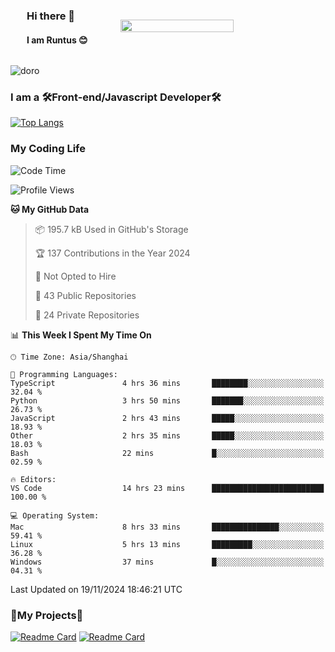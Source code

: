 

<div style="display: flex;  align-items: center; justify-content: space-around;">
    <div>    
        <h3>Hi there 👋</h3>
        <h4> I am Runtus 😊 </h4>
    </div>
    <img src="https://github-readme-stats.vercel.app/api?username=Runtus&show_icons=true&theme=tokyonight" width="60%" />
</div>


![doro](https://github.com/user-attachments/assets/96bbb592-d82f-4a25-bfe7-39362c279943)



### I am a 🛠Front-end/Javascript Developer🛠 

[![Top Langs](https://github-readme-stats.vercel.app/api/top-langs/?username=Runtus&hide=css,vue,scss,Ruby)](https://github.com/Runtus/pixiv-server-ts)


### My Coding Life
<!--START_SECTION:waka-->
![Code Time](http://img.shields.io/badge/Code%20Time-332%20hrs%2029%20mins-blue)

![Profile Views](http://img.shields.io/badge/Profile%20Views-6-blue)

**🐱 My GitHub Data** 

> 📦 195.7 kB Used in GitHub's Storage 
 > 
> 🏆 137 Contributions in the Year 2024
 > 
> 🚫 Not Opted to Hire
 > 
> 📜 43 Public Repositories 
 > 
> 🔑 24 Private Repositories 
 > 
📊 **This Week I Spent My Time On** 

```text
🕑︎ Time Zone: Asia/Shanghai

💬 Programming Languages: 
TypeScript               4 hrs 36 mins       ████████░░░░░░░░░░░░░░░░░   32.04 % 
Python                   3 hrs 50 mins       ███████░░░░░░░░░░░░░░░░░░   26.73 % 
JavaScript               2 hrs 43 mins       █████░░░░░░░░░░░░░░░░░░░░   18.93 % 
Other                    2 hrs 35 mins       █████░░░░░░░░░░░░░░░░░░░░   18.03 % 
Bash                     22 mins             █░░░░░░░░░░░░░░░░░░░░░░░░   02.59 % 

🔥 Editors: 
VS Code                  14 hrs 23 mins      █████████████████████████   100.00 % 

💻 Operating System: 
Mac                      8 hrs 33 mins       ███████████████░░░░░░░░░░   59.41 % 
Linux                    5 hrs 13 mins       █████████░░░░░░░░░░░░░░░░   36.28 % 
Windows                  37 mins             █░░░░░░░░░░░░░░░░░░░░░░░░   04.31 % 
```


 Last Updated on 19/11/2024 18:46:21 UTC
<!--END_SECTION:waka-->

### 🎁My Projects🎁
[![Readme Card](https://github-readme-stats.vercel.app/api/pin/?username=Runtus&repo=pixiv-server-ts)](https://github.com/Runtus/pixiv-server-ts)
[![Readme Card](https://github-readme-stats.vercel.app/api/pin/?username=Runtus&repo=dormitory-uestc)](https://github.com/Runtus/dormitory-uestc)
